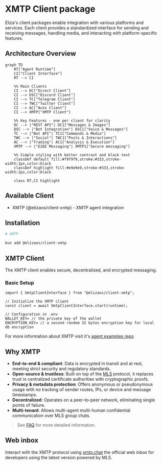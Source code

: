 # XMTP Client package

Eliza's client packages enable integration with various platforms and services. Each client provides a standardized interface for sending and receiving messages, handling media, and interacting with platform-specific features.

## Architecture Overview

```mermaid
graph TD
    RT["Agent Runtime"]
    CI["Client Interface"]
    RT --> CI

    %% Main Clients
    CI --> DC["Direct Client"]
    CI --> DSC["Discord Client"]
    CI --> TC["Telegram Client"]
    CI --> TWC["Twitter Client"]
    CI --> AC["Auto Client"]
    CI --> XMTP["XMTP Client"]

    %% Key Features - one per client for clarity
    DC --> |"REST API"| DC1["Messages & Images"]
    DSC --> |"Bot Integration"| DSC1["Voice & Messages"]
    TC --> |"Bot API"| TC1["Commands & Media"]
    TWC --> |"Social"| TWC1["Posts & Interactions"]
    AC --> |"Trading"| AC1["Analysis & Execution"]
    XMTP --> |"E2EE Messaging"| XMTP1["Secure messaging"]

    %% Simple styling with better contrast and black text
    classDef default fill:#f9f9f9,stroke:#333,stroke-width:1px,color:black
    classDef highlight fill:#e9e9e9,stroke:#333,stroke-width:2px,color:black

    class RT,CI highlight
```

## Available Client

- XMTP (@elizaos/client-xmtp) - XMTP agent integration

## Installation

```bash
# XMTP

bun add @elizaos/client-xmtp
```

## XMTP Client

The XMTP client enables secure, decentralized, and encrypted messaging.

### Basic Setup

```tsx
import { XmtpClientInterface } from "@elizaos/client-xmtp";

// Initialize the XMTP client
const client = await XmtpClientInterface.start(runtime);

// Configuration in .env
WALLET_KEY= // the private key of the wallet
ENCRYPTION_KEY= // a second random 32 bytes encryption key for local db encryption
```

For more information about XMTP visit it's [agent examples repo](https://github.com/ephemeraHQ/xmtp-agent-examples)

## Why XMTP

- **End-to-end & compliant**: Data is encrypted in transit and at rest, meeting strict security and regulatory standards.
- **Open-source & trustless**: Built on top of the [MLS](https://messaginglayersecurity.rocks/) protocol, it replaces trust in centralized certificate authorities with cryptographic proofs.
- **Privacy & metadata protection**: Offers anonymous or pseudonymous usage with no tracking of sender routes, IPs, or device and message timestamps.
- **Decentralized**: Operates on a peer-to-peer network, eliminating single points of failure.
- **Multi-tenant**: Allows multi-agent multi-human confidential communication over MLS group chats.

> See [FAQ](https://docs.xmtp.org/intro/faq) for more detailed information.

## Web inbox

Interact with the XMTP protocol using [xmtp.chat](https://xmtp.chat) the official web inbox for developers using the latest version powered by MLS.
